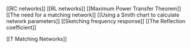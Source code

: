 [[RC networks]]
[[RL networks]]
[[Maximum Power Transfer Theorem]]
[[The need for a matching network]]
[[Using a Smith chart to calculate network parameters]]
[[Sketching frequency response]]
[[The Reflection coefficient]]

[[T Matching Networks]]
